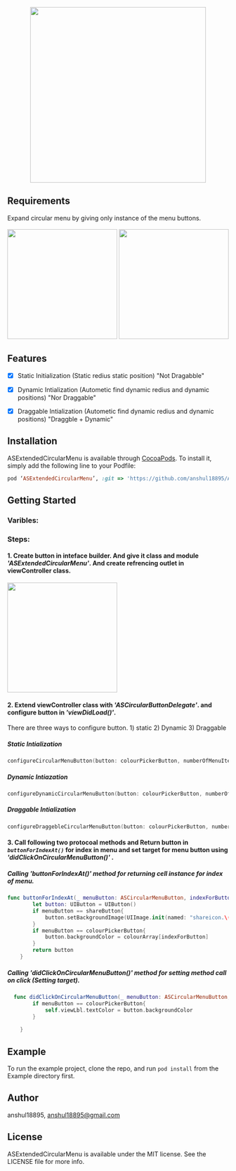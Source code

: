 <p align="center">
<img src="https://github.com/anshul18895/ASExtendedCircularMenu/blob/master/Screen%20Shots/Logo.png?raw=true"  style="width: 400px;" width="400" />
</p>

## Requirements

Expand circular menu by giving only instance of the menu buttons. <br />
<br/>
<img src="https://github.com/anshul18895/ASExtendedCircularMenu/blob/master/Screen%20Shots/ScreenShot%201.png?raw=true" style="width: 250px; border: 1px 1px 0 0 #888995 solid;" width="250"></img>
<img src="https://github.com/anshul18895/ASExtendedCircularMenu/blob/master/Screen%20Shots/ScreenShot%202.png?raw=true" style="width: 250px; border: 1px 1px 0 0 #888995 solid;" width="250"></img>

## Features
- [x] Static Initialization (Static redius static position) "Not Dragabble"
- [x] Dynamic Intialization (Autometic find dynamic redius and dynamic positions) "Nor Draggable"
- [x] Draggable Intialization (Autometic find dynamic redius and dynamic positions) "Draggble + Dynamic"




## Installation

ASExtendedCircularMenu is available through [CocoaPods](http://cocoapods.org). To install
it, simply add the following line to your Podfile:

```ruby
pod ‘ASExtendedCircularMenu’, :git => 'https://github.com/anshul18895/ASExtendedCircularMenu'
```

## Getting Started
### Varibles:










### Steps:
#### 1. Create button in inteface builder. And give it class and module ***'ASExtendedCircularMenu'***. And create refrencing outlet in viewController class.<br />
<img src="https://github.com/anshul18895/ASExtendedCircularMenu/blob/master/Screen%20Shots/interfaceBuilder.png?raw=true" style="width: 250px; border: 1px 1px 0 0 #888995 solid;" width="250"></img><br />

#### 2. Extend viewController class with ***'ASCircularButtonDelegate'***. and configure button in ***'viewDidLoad()'***.
There are three ways to configure button. 1) static 2) Dynamic 3) Draggable
##### Static Intialization
```swift
configureCircularMenuButton(button: colourPickerButton, numberOfMenuItems: 5, menuRedius: 70, postion: .bottomLeft)
```
##### Dynamic Intiazation

```swift
configureDynamicCircularMenuButton(button: colourPickerButton, numberOfMenuItems: 5)
```
##### Draggable Intialization
```swift
configureDraggebleCircularMenuButton(button: colourPickerButton, numberOfMenuItems: 8, menuRedius: 70, postion: .center)
```
#### 3. Call following two protocoal methods and Return button in ***`buttonForIndexAt()`*** for index in menu and set target for menu button using ***'didClickOnCircularMenuButton()'*** .
##### Calling ***'buttonForIndexAt()'*** method for returning cell instance for index of menu.
```swift
func buttonForIndexAt(_ menuButton: ASCircularMenuButton, indexForButton: Int) -> UIButton {
        let button: UIButton = UIButton()
        if menuButton == shareButton{
            button.setBackgroundImage(UIImage.init(named: "shareicon.\(indexForButton + 1)"), for: .normal)
        }
        if menuButton == colourPickerButton{
            button.backgroundColor = colourArray[indexForButton]
        }
        return button
    }
```

##### Calling ***'didClickOnCircularMenuButton()'*** method for setting method call on click (Setting target).
```swift
  func didClickOnCircularMenuButton(_ menuButton: ASCircularMenuButton, indexForButton: Int, button: UIButton) {
        if menuButton == colourPickerButton{
            self.viewLbl.textColor = button.backgroundColor
        }
        
    }
```
## Example

To run the example project, clone the repo, and run `pod install` from the Example directory first.

## Author

anshul18895, anshul18895@gmail.com

## License

ASExtendedCircularMenu is available under the MIT license. See the LICENSE file for more info.
